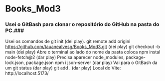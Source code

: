 # Books_Mod3 
### Usei o GitBash para clonar o repositório do GitHub na pasta do PC.### 
Usei os comandos de git init (dei play).
git remote add origini https://github.com/tauanealvesg/Books_Mod3.git (dei play)
git checkout -b main (dei play)
Abre o terminal ao lado do nome da pasta coloca npm instal node-fetch@2 (dar play)
Precisa aparecer node_modules, package-lock.json, package.json
npm i json-server (dar play)
Vai para o GitBash da um git status (dar play)
git add . (dar play)
Local do Vite: http://localhost:5173/